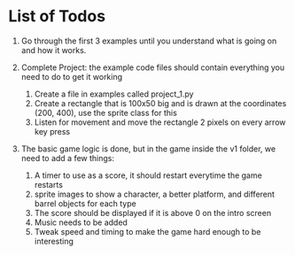 # List of Todos

1. Go through the first 3 examples until you understand what is going on and how it works.
2. Complete Project:
   the example code files should contain everything you need to do to get it working

   1. Create a file in examples called project_1.py
   2. Create a rectangle that is 100x50 big and is drawn at the coordinates (200, 400), use the sprite class for this
   3. Listen for movement and move the rectangle 2 pixels on every arrow key press

3. The basic game logic is done, but in the game inside the v1 folder, we need to add a few things:
   1. A timer to use as a score, it should restart everytime the game restarts
   2. sprite images to show a character, a better platform, and different barrel objects for each type
   3. The score should be displayed if it is above 0 on the intro screen
   4. Music needs to be added
   5. Tweak speed and timing to make the game hard enough to be interesting
